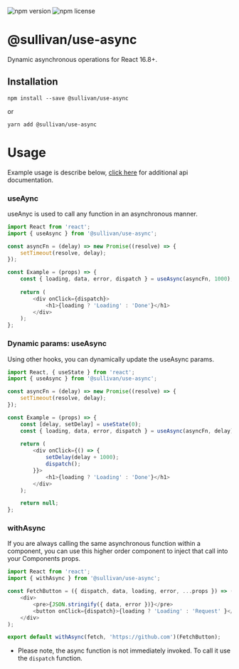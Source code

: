![npm version](https://img.shields.io/npm/v/@sullivan/use-async.svg) ![npm license](https://img.shields.io/npm/l/@sullivan/use-async.svg)

# @sullivan/use-async
Dynamic asynchronous operations for React 16.8+. 

## Installation
```
npm install --save @sullivan/use-async
```
or
```
yarn add @sullivan/use-async
```


# Usage
Example usage is describe below, [click here](https://github.com/icarus-sullivan/react-use-async/blob/master/DOCUMENTATION.md) for additional api documentation.  

### useAync
useAnyc is used to call any function in an asynchronous manner. 
```javascript
import React from 'react';
import { useAsync } from '@sullivan/use-async';

const asyncFn = (delay) => new Promise((resolve) => {
    setTimeout(resolve, delay); 
});

const Example = (props) => {
    const { loading, data, error, dispatch } = useAsync(asyncFn, 1000);
    
    return (
        <div onClick={dispatch}>
            <h1>{loading ? 'Loading' : 'Done'}</h1>
        </div>
    );
};
```

### Dynamic params: useAsync
Using other hooks, you can dynamically update the useAsync params.  
```javascript
import React, { useState } from 'react';
import { useAsync } from '@sullivan/use-async';

const asyncFn = (delay) => new Promise((resolve) => {
    setTimeout(resolve, delay); 
});

const Example = (props) => {
    const [delay, setDelay] = useState(0);
    const { loading, data, error, dispatch } = useAsync(asyncFn, delay);
    
    return (
        <div onClick={() => {
            setDelay(delay + 1000);
            dispatch();
        }}>
            <h1>{loading ? 'Loading' : 'Done'}</h1>
        </div>
    );

    return null;
};
```

### withAsync
If you are always calling the same asynchronous function within a component, you can use this higher order component to inject that call into your Components props. 

```javascript
import React from 'react';
import { withAsync } from '@sullivan/use-async';

const FetchButton = ({ dispatch, data, loading, error, ...props }) => (
	<div>
		<pre>{JSON.stringify({ data, error })}</pre>
		<button onClick={dispatch}>{loading ? 'Loading' : 'Request' }</button>
	</div>
);

export default withAsync(fetch, 'https://github.com')(FetchButton);

```

* Please note, the async function is not immediately invoked. To call it use the `dispatch` function. 